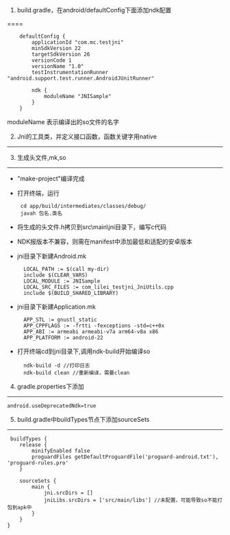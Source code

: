1. build.gradle，在android/defaultConfig下面添加ndk配置

====

		defaultConfig {
	        applicationId "com.mc.testjni"
	        minSdkVersion 22
	        targetSdkVersion 26
	        versionCode 1
	        versionName "1.0"
	        testInstrumentationRunner "android.support.test.runner.AndroidJUnitRunner"
	
	        ndk {
	            moduleName "JNISample"
	        }
	    }

moduleName 表示编译出的so文件的名字



2. Jni的工具类，并定义接口函数，函数关键字用native
---------------------------------------------


3. 生成头文件,mk,so
------------------

* "make-project"编译完成

*  打开终端，运行

		cd app/build/intermediates/classes/debug/
		javah 包名.类名

* 将生成的头文件.h拷贝到src\main\jni目录下，编写c代码

* NDK报版本不兼容，则需在manifest中添加最低和适配的安卓版本

* jni目录下新建Android.mk

		LOCAL_PATH := $(call my-dir)
		include $(CLEAR_VARS)
		LOCAL_MODULE := JNISample
		LOCAL_SRC_FILES := com_lilei_testjni_JniUtils.cpp
		include $(BUILD_SHARED_LIBRARY)

* jni目录下新建Application.mk

		APP_STL := gnustl_static
		APP_CPPFLAGS := -frtti -fexceptions -std=c++0x
		APP_ABI := armeabi armeabi-v7a arm64-v8a x86
		APP_PLATFORM := android-22

* 打开终端cd到jni目录下,调用ndk-build开始编译so

		ndk-build -d //打印日志
		ndk-build clean //重新编译，需要clean


4. gradle.properties下添加
--------------------------

	android.useDeprecatedNdk=true



5. build.gradle中buildTypes节点下添加sourceSets
----------------------------------------------

	 buildTypes {
        release {
            minifyEnabled false
            proguardFiles getDefaultProguardFile('proguard-android.txt'), 'proguard-rules.pro'
        }

        sourceSets {
            main {
                jni.srcDirs = []
                jniLibs.srcDirs = ['src/main/libs'] //未配置，可能导致so不能打包到apk中
            }
        }
    }
